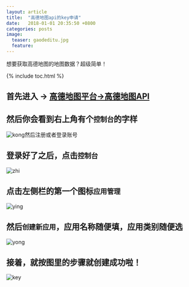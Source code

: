```yaml
---
layout: article
title:  "高德地图api的key申请"
date:   2018-01-01 20:35:50 +0800
categories: posts
image:
  teaser: gaodeditu.jpg
  feature: 
---
```


想要获取高德地图的地图数据？超级简单！

{% include toc.html %}

## 首先进入 → <a href="http://lbs.amap.com/?:display_count=yes" target="_blank">高德地图平台→高德地图API</a>

## 然后你会看到右上角有个`控制台`的字样

![kong](https://image.ipaiban.com/upload-ueditor-image-20180106-1515187004903005840.png)然后注册或者登录账号


## 登录好了之后，点击`控制台`

![zhi](https://image.ipaiban.com/upload-ueditor-image-20180106-1515186913294017233.png)


## 点击左侧栏的第一个图标`应用管理`

![ying](https://image.ipaiban.com/upload-ueditor-image-20180106-1515187316054099876.png)


## 然后`创建新应用`，应用名称随便填，应用类别随便选

![yong](https://image.ipaiban.com/upload-ueditor-image-20180106-1515187463763041004.png)


## 接着，就按图里的步骤就创建成功啦！

![key](https://image.ipaiban.com/upload-ueditor-image-20180106-1515187899696093155.png)


 
